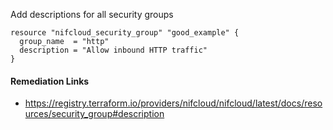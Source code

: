 
Add descriptions for all security groups

```hcl
resource "nifcloud_security_group" "good_example" {
  group_name  = "http"
  description = "Allow inbound HTTP traffic"
}
```

#### Remediation Links
 - https://registry.terraform.io/providers/nifcloud/nifcloud/latest/docs/resources/security_group#description

